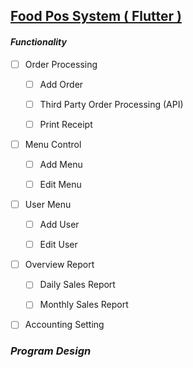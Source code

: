 ## <u>Food Pos System ( Flutter )</u>

#### ***Functionality***

- [ ] Order Processing
  
  - [ ] Add Order
  
  - [ ] Third Party Order Processing (API)
  
  - [ ] Print Receipt

- [ ] Menu Control
  
  - [ ] Add Menu
  
  - [ ] Edit Menu

- [ ] User Menu
  
  - [ ] Add User
  
  - [ ] Edit User

- [ ] Overview Report
  
  - [ ] Daily Sales Report
  
  - [ ] Monthly Sales Report

- [ ] Accounting Setting

### ***Program Design***
